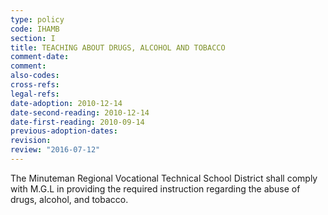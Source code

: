 ```yaml
---
type: policy
code: IHAMB
section: I
title: TEACHING ABOUT DRUGS, ALCOHOL AND TOBACCO
comment-date:
comment:
also-codes:
cross-refs:
legal-refs:
date-adoption: 2010-12-14
date-second-reading: 2010-12-14
date-first-reading: 2010-09-14
previous-adoption-dates:
revision: 
review: "2016-07-12"
---
```


The Minuteman Regional Vocational Technical School District shall comply with M.G.L in providing the required instruction regarding the abuse of drugs, alcohol, and tobacco.

